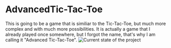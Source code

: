 # AdvancedTic-Tac-Toe
This is going to be a game that is similiar to the Tic-Tac-Toe, but much more complex and with much more possibilities. It is actually a game that I already played once somewhere, but I forgot the name, that's why I am calling it "Advanced Tic-Tac-Toe".
![Current state of the project](screenshots/06-02-2020)
